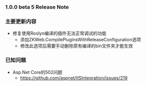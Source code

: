 ﻿### 1.0.0 beta 5 Release Note

### 主要更新内容

- 修复使用Roslyn编译的插件无法正常调试的功能
  - 添加ZKWeb.CompilePluginsWithReleaseConfiguration选项
  - 修改此选项后需要手动删除原有编译的bin文件夹才能生效

### 已知问题

- Asp.Net Core的502问题
  - https://github.com/aspnet/IISIntegration/issues/219
